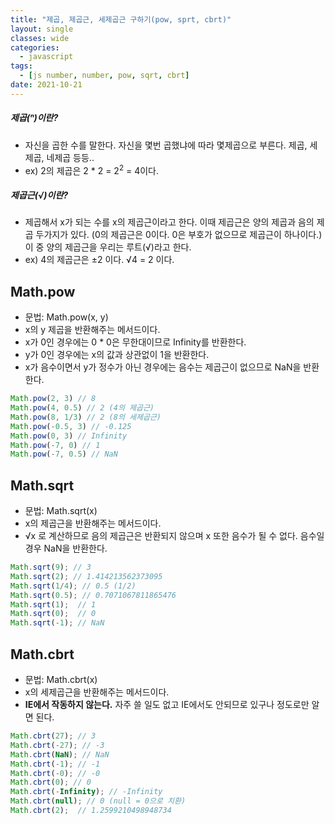 ```yaml
---
title: "제곱, 제곱근, 세제곱근 구하기(pow, sprt, cbrt)"
layout: single
classes: wide
categories:
  - javascript
tags:
  - [js number, number, pow, sqrt, cbrt]
date: 2021-10-21
---
```


##### 제곱(ⁿ)이란?  
- 자신을 곱한 수를 말한다. 자신을 몇번 곱했냐에 따라 몇제곱으로 부른다. 제곱, 세제곱, 네제곱 등등..  
- ex) 2의 제곱은 2 * 2 = 2<sup>2</sup> = 4이다.  
  
##### 제곱근(√)이란?  
- 제곱해서 x가 되는 수를 x의 제곱근이라고 한다. 이때 제곱근은 양의 제곱과 음의 제곱 두가지가 있다. (0의 제곱근은 0이다. 0은 부호가 없으므로 제곱근이 하나이다.) 이 중 양의 제곱근을 우리는 루트(√)라고 한다.  
- ex) 4의 제곱근은 ±2 이다. √4 = 2 이다.

## Math.pow
* 문법: Math.pow(x, y)
* x의 y 제곱을 반환해주는 메서드이다.
* x가 0인 경우에는 0 * 0은 무한대이므로 Infinity를 반환한다.
* y가 0인 경우에는 x의 값과 상관없이 1을 반환한다.
* x가 음수이면서 y가 정수가 아닌 경우에는 음수는 제곱근이 없으므로 NaN을 반환한다.
  
```javascript
Math.pow(2, 3) // 8
Math.pow(4, 0.5) // 2 (4의 제곱근)
Math.pow(8, 1/3) // 2 (8의 세제곱근)
Math.pow(-0.5, 3) // -0.125
Math.pow(0, 3) // Infinity
Math.pow(-7, 0) // 1
Math.pow(-7, 0.5) // NaN
```

## Math.sqrt
* 문법: Math.sqrt(x)
* x의 제곱근을 반환해주는 메서드이다.
* √x 로 계산하므로 음의 제곱근은 반환되지 않으며 x 또한 음수가 될 수 없다. 음수일 경우 NaN을 반환한다.
  
```javascript
Math.sqrt(9); // 3
Math.sqrt(2); // 1.414213562373095
Math.sqrt(1/4); // 0.5 (1/2)
Math.sqrt(0.5); // 0.7071067811865476
Math.sqrt(1);  // 1
Math.sqrt(0);  // 0
Math.sqrt(-1); // NaN
```

## Math.cbrt
* 문법: Math.cbrt(x)
* x의 세제곱근을 반환해주는 메서드이다.
* **IE에서 작동하지 않는다.** 자주 쓸 일도 없고 IE에서도 안되므로 있구나 정도로만 알면 된다.
  
```javascript
Math.cbrt(27); // 3
Math.cbrt(-27); // -3
Math.cbrt(NaN); // NaN
Math.cbrt(-1); // -1
Math.cbrt(-0); // -0
Math.cbrt(0); // 0
Math.cbrt(-Infinity); // -Infinity
Math.cbrt(null); // 0 (null = 0으로 치환)
Math.cbrt(2);  // 1.2599210498948734
```